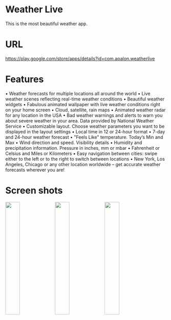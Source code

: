 # Weather Live
This is the most beautiful weather app.

# URL
https://play.google.com/store/apps/details?id=com.apalon.weatherlive

# Features
• Weather forecasts for multiple locations all around the world
• Live weather scenes reflecting real-time weather conditions
• Beautiful weather widgets
• Fabulous animated wallpaper with live weather conditions right on your home screen
• Cloud, satellite, rain maps
• Animated weather radar for any location in the USA
• Bad weather warnings and alerts to warn you about severe weather in your area. Data provided by National Weather Service
• Customizable layout. Choose weather parameters you want to be displayed in the layout settings
• Local time in 12 or 24-hour format
• 7-day and 24-hour weather forecast
• "Feels Like" temperature. Today’s Min and Max
• Wind direction and speed. Visibility details
• Humidity and precipitation information. Pressure in inches, mm or mbar
• Fahrenheit or Celsius and Miles or Kilometers
• Easy navigation between cities: swipe either to the left or to the right to switch between locations
• New York, Los Angeles, Chicago or any other location worldwide – get accurate weather forecasts wherever you are!

# Screen shots

<img src="https://lh3.googleusercontent.com/p9lLViuQlAuQFlIOIFGYFJMCRiufuea2P_zJi-QAJy3bpgjjgMks8zPThcw1-EGYP9tGiOwaFP8cbQdrWIV0xhXo7tc1V3gANOqeM21JLTsR0eEu3l_Hp6YtZ5gsjn0gClXFIzddMZgDwjlNjbM2Qv9mCdAlbHiNMFhMH9-wEUdc_EjVkX7yMulnvfRAeJbNKjG9ivhJOz0fk5J9yMsimnA5jXFcGWncwFMZqweDBEwfgtxvc7BzvybCu3n9sKJIiQGH3AW4SG0S9VBVnr7I-TOxSHlVhfdNacUiBw_RnaSTMNmb6pC4c1kd5F8-P7pwy2kBS5z0cN9tPBRuSuWkWP9SfACudwivnq9cnd8v5m02qXi2elI0a_AtKTeDeT5Fu1E7oYVLhAAM8G_C4K0cw-nXY9IKT59m1ze_jSnyCND9o_8iqxQ_iPSWV3Rkpbyb-Qhsrwk5xm-mviTT1PutDBblTvQaQxKdtBS7OwftzQyIzIL-Du_y1Z681AdXH0jbEWlZl5m5Jub38YkjLHkM6l7dKSOAMJUygisFG6oP7Mu0lTkZZmWvTohT-GMOw5_zHYEL8UsaZZ3I2lRsP1MDkoJQ3Jz29s9DIWO5I4eoJsVFnU8Aar_H3WILgwbxqrvJkkT6WsI7log3O3ejhblC7hmldtlblM8zk1RNsVOAh4p8Db_oGqM1H254ha7TvhQQ94sG77FEI_uCUcH5G9KXMm4It1LQxiKyIuKCqGj8TfupBkIqbwOe9nrz400icZIlrhUK5AuITpVmqTKktRu1AMHJ8hEKOD5SraqX-yrKOiHBxtXiHXDXAK5QEWy8-jWc0vgPi2qkilcWb6hwySH2aDZE0DS0KKWuqJVYCnjFEZXjKR0p8aCFmzgLlTi0SfM-AFAznd2bW9zsxpmP1jnrtP9HgPAYmRK7cFMJatpYNHQ=w457-h937-no?authuser=0" width="30%"> <img src="https://lh3.googleusercontent.com/jnyeEOEj999VSjhNJtxRtFTogFtC-i9QXvuS06qsJIiNLBmJDadO-eEDyZDn_mAWYC_lWb7vE6e3x2qj2bWiWk1Hez3zqEjid0KBDnn8mUhBS9ZPTzBAPtaPYM7ZcdK5WYG3bXrA6AifK_SJiwhixuXmANi7OUPBvHOSbwlko_ivrHGwB2maQEQ9nzFykqaHCmahVfjfZSSQOV7hIMKPxpRE1BOcD8shfhqT8njBr8PUdPBiFBEnIi2OtxS4LJKPb6rTb1gQysQTbCbo18RGH3mjXvttRzLRmJYTXs34BAW7YN3EX8HNgGcI8_OuVrTWOe_YnC_0lA8YgwakWVB8Z6AA70mwZa0TAifBvWn5MLtvcj_G28CHL90rQPdJuhfCHEAEynIB739AeMYebYHSumEuddsuRG-l994HnB1qGPt2XI5mKPJ2HLFEsmT3hzKSCHUQwkhOFm2V8Abp5586Qd1eJ7CQleOHEBnMh5qfhodluNcBSe0ZcCI2PAT6KSnvipOqjkJlF-Wp3GAJ6_xjscEk51eaSqbSwUshAGo8lKjSbKjjDoG5XN3eXrLQaUfRW-RNfBAvrGPK7Pzbjb6Mg77TIJwtA6Z36-EfUlh1NGYley_Tt8PM48FaHfyVLMukOdyhLPa6syeiECznMFvMIbn0nkVRdzFBagPWtCZo34u1IsEpjKLHuKJcZvH8WKUHqo2mZVIIbZDjJC0VBO5AKZtf1HmULjcNJU_OVstw30hjADgSR1TgPJw9E53qYqA0GsdQyNkxhSgcwj5_kUROF5DQt0wsgL5t6P_K64rGOw7Eyw6chnytXglJEpwaSuZXT8zAd9NW1DwlI1ANNvcLBdDtc_v-fKbP2AEfmKLbkrcDS9kBMfrNktsHehOCghj4i6qWyD6fC4vlEvkz6DcP4b9gH3nrqn2sMCf3Q1wNFaU=w457-h937-no?authuser=0" width="30%"> <img src="https://lh3.googleusercontent.com/8PgQVFkq4iKzy7GU-VrZYkoyX29eigtUj_t65Lo2MWiQQIdo9AgTYyl00q5BI9oWWYY8C1OD67WP7hGApd6tj10b_uAW8REj5pbeNwg7_EZh-rKvkf0fnU2J4krl-ED-5JD6RX9RfGmA6eX_Bj4t7Pd8sEoPUiMCSk-XkS35RGRWWP21HJjM1IA2Y1qaIG-x2r_fj8bkjPMujIu_UwbNnjo5wEEzMNbN3P8jVpS4lyOcvoPZ8D6eGxvACbBU67kqHfz7z0ZXi3zdihVLvtHXperMX0Q_H-58Im3n4bt_Ft7jFVMEx2T6EMFlN7rt03W41ocC4JcRdgsiCTtHgcic6yrbOKmKiTwPXAuY2VIzSkqkIH1RxNzKyEFbAdHnxa4ejAZ2DCfz4AbSwCx2mHvNtml-bKH4IcpCQgEm8axgf3NfioPp3mrHuLPTnAQvKZ65f2kf8xAkCvD3gEHCLacVHp-SN1rNC1Lxx93ZLzRLu3iobGz-R5uMsu9Ix70JnYMQZ2atnYPAKKLIy2Xx3deGZHGzSSISMkP4ZR5tnoc-mJaHt2VmcSH8Mm62fbJ5-ayPRVia-j7CwfnazU2a9KdUKRKzTgIhgv-nibSqxFLavR7J3oDpMNdQytmLUwQL6xo-VgxzAQKyBCNLm3I3gREgRzVriO70-H-Hd8i1QR-uPp6_umxIiAz0tVWIMDaqttWn5OF-h-5Aso9TOXgNi7l70d-WeRldZVQOFyMdZWKae4yqIhs1siE1ydmqmk7lHzedhmc-I-BHayTHIYdCFzcXJhnqZsd1iko_FeTUO2jLq-1zVR1HVIGCAGfkxfx6s4uUUqIf8mh4ac3p_eGQA4xDw9HRs3gX_zarHbnMTXqhBoNthJTeAiDYvR8OrIWuiPXhx2FMuxZ3ZGucxxjABCtfUxM92Vewyrr8SxYKgew9A1g=w457-h937-no?authuser=0" width="30%"> 